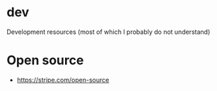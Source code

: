 # dev
Development resources (most of which I probably do not understand)

# Open source
- https://stripe.com/open-source
